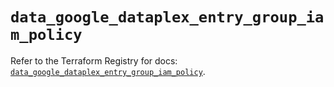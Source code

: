 # `data_google_dataplex_entry_group_iam_policy`

Refer to the Terraform Registry for docs: [`data_google_dataplex_entry_group_iam_policy`](https://registry.terraform.io/providers/hashicorp/google-beta/6.35.0/docs/data-sources/google_dataplex_entry_group_iam_policy).
